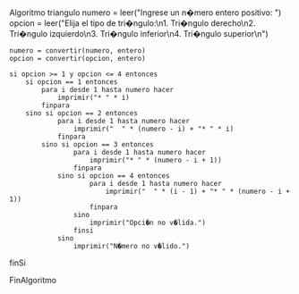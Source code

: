 Algoritmo triangulo 
	numero = leer("Ingrese un n�mero entero positivo: ")
	opcion = leer("Elija el tipo de tri�ngulo:\n1. Tri�ngulo derecho\n2. Tri�ngulo izquierdo\n3. Tri�ngulo inferior\n4. Tri�ngulo superior\n")
	
	numero = convertir(numero, entero)
	opcion = convertir(opcion, entero)
	
	si opcion >= 1 y opcion <= 4 entonces
		si opcion == 1 entonces
			para i desde 1 hasta numero hacer
				imprimir("* " * i)
			finpara
		sino si opcion == 2 entonces
				para i desde 1 hasta numero hacer
					imprimir("  " * (numero - i) + "* " * i)
				finpara
			sino si opcion == 3 entonces
					para i desde 1 hasta numero hacer
						imprimir("* " * (numero - i + 1))
					finpara
				sino si opcion == 4 entonces
						para i desde 1 hasta numero hacer
							imprimir("  " * (i - 1) + "* " * (numero - i + 1))
						finpara
					sino
						imprimir("Opci�n no v�lida.")
					finsi
				sino
					imprimir("N�mero no v�lido.")
finSi

FinAlgoritmo

